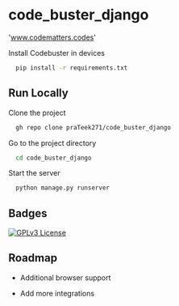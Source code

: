 # code_buster_django
'www.codematters.codes'

Install  Codebuster in devices

```bash
  pip install -r requirements.txt
```




## Run Locally

Clone the project

```bash
  gh repo clone praTeek271/code_buster_django
```

Go to the project directory

```bash
  cd code_buster_django
```

Start the server

```bash
  python manage.py runserver
```


## Badges
[![GPLv3 License](https://img.shields.io/badge/License-GPL%20v3-yellow.svg)](https://opensource.org/licenses/)



## Roadmap

- Additional browser support

- Add more integrations

